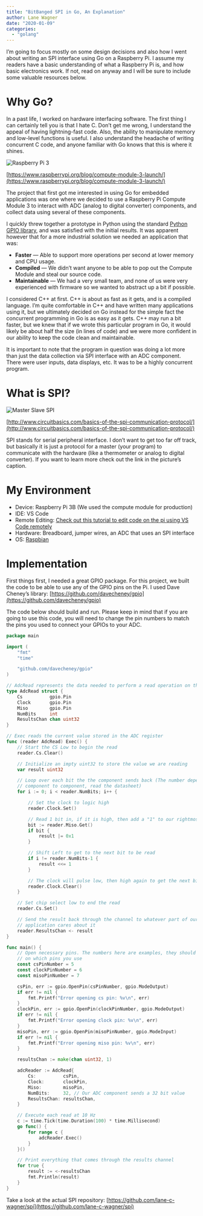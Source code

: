 ```yaml
---
title: "BitBanged SPI in Go, An Explanation"
author: Lane Wagner
date: "2020-01-09"
categories: 
  - "golang"
---
```


I’m going to focus mostly on some design decisions and also how I went about writing an SPI interface using Go on a Raspberry Pi. I assume my readers have a basic understanding of what a Raspberry Pi is, and how basic electronics work. If not, read on anyway and I will be sure to include some valuable resources below.

# Why Go?

In a past life, I worked on hardware interfacing software. The first thing I can certainly tell you is that I hate C. Don’t get me wrong, I understand the appeal of having lightning-fast code. Also, the ability to manipulate memory and low-level functions is useful. I also understand the headache of writing concurrent C code, and anyone familiar with Go knows that this is where it shines.

![Raspberry Pi 3](/img/1_l-OnL3gWfBBOTceP8V-vXw.jpeg)

[https://www.raspberrypi.org/blog/compute-module-3-launch/](https://www.raspberrypi.org/blog/compute-module-3-launch/)

The project that first got me interested in using Go for embedded applications was one where we decided to use a Raspberry Pi Compute Module 3 to interact with ADC (analog to digital converter) components, and collect data using several of these components.

I quickly threw together a prototype in Python using the standard [Python GPIO library](https://pypi.org/project/RPi.GPIO/), and was satisfied with the initial results. It was apparent however that for a more industrial solution we needed an application that was:

- **Faster** — Able to support more operations per second at lower memory and CPU usage.
- **Compiled** — We didn’t want anyone to be able to pop out the Compute Module and steal our source code.
- **Maintainable** — We had a very small team, and none of us were very experienced with firmware so we wanted to abstract up a bit if possible.

I considered C++ at first. C++ is about as fast as it gets, and is a compiled language. I’m quite comfortable in C++ and have written many applications using it, but we ultimately decided on Go instead for the simple fact the concurrent programming in Go is as easy as it gets. C++ may run a bit faster, but we knew that if we wrote this particular program in Go, it would likely be about half the size (in lines of code) and we were more confident in our ability to keep the code clean and maintainable.

It is important to note that the program in question was doing a lot more than just the data collection via SPI interface with an ADC component. There were user inputs, data displays, etc. It was to be a highly concurrent program.

# What is SPI?

![Master Slave SPI](/img/1_5WD0gV6autEIzv8GMkc5gQ.png)

[http://www.circuitbasics.com/basics-of-the-spi-communication-protocol/](http://www.circuitbasics.com/basics-of-the-spi-communication-protocol/)

SPI stands for serial peripheral interface. I don’t want to get too far off track, but basically it is just a protocol for a master (your program) to communicate with the hardware (like a thermometer or analog to digital converter). If you want to learn more check out the link in the picture’s caption.

# My Environment

- Device: Raspberry Pi 3B (We used the compute module for production)
- IDE: VS Code
- Remote Editing: [Check out this tutorial to edit code on the pi using VS Code remotely](https://blog.technologee.co.uk/remote-editing-using-vs-code/)
- Hardware: Breadboard, jumper wires, an ADC that uses an SPI interface
- OS: [Raspbian](https://www.raspberrypi.org/downloads/)

# Implementation

First things first, I needed a great GPIO package. For this project, we built the code to be able to use any of the GPIO pins on the Pi. I used Dave Cheney’s library: [https://github.com/davecheney/gpio](https://github.com/davecheney/gpio)

The code below should build and run. Please keep in mind that if you are going to use this code, you will need to change the pin numbers to match the pins you used to connect your GPIOs to your ADC.

```go
package main

import (
	"fmt"
	"time"

	"github.com/davecheney/gpio"
)

// AdcRead represents the data needed to perform a read operation on the ADC component
type AdcRead struct {
	Cs          gpio.Pin
	Clock       gpio.Pin
	Miso        gpio.Pin
	NumBits     int
	ResultsChan chan uint32
}

// Exec reads the current value stored in the ADC register
func (reader AdcRead) Exec() {
	// Start the CS Low to begin the read
	reader.Cs.Clear()

	// Initialize an impty uint32 to store the value we are reading
	var result uint32

	// Loop over each bit the the component sends back (The number depends varies from
	// component to component, read the datasheet)
	for i := 0; i < reader.NumBits; i++ {

		// Set the clock to logic high
		reader.Clock.Set()

		// Read 1 bit in, if it is high, then add a "1" to our rightmost bit
		bit := reader.Miso.Get()
		if bit {
			result |= 0x1
		}

		// Shift Left to get to the next bit to be read
		if i != reader.NumBits-1 {
			result <<= 1
		}

		// The clock will pulse low, then high again to get the next bit
		reader.Clock.Clear()
	}

	// Set chip select low to end the read
	reader.Cs.Set()

	// Send the result back through the channel to whatever part of our
	// application cares about it
	reader.ResultsChan <- result
}

func main() {
	// Open necessary pins. The numbers here are examples, they should be changed based
	// on which pins you use
	const csPinNumber = 5
	const clockPinNumber = 6
	const misoPinNumber = 7

	csPin, err := gpio.OpenPin(csPinNumber, gpio.ModeOutput)
	if err != nil {
		fmt.Printf("Error opening cs pin: %v\n", err)
	}
	clockPin, err := gpio.OpenPin(clockPinNumber, gpio.ModeOutput)
	if err != nil {
		fmt.Printf("Error opening clock pin: %v\n", err)
	}
	misoPin, err := gpio.OpenPin(misoPinNumber, gpio.ModeInput)
	if err != nil {
		fmt.Printf("Error opening miso pin: %v\n", err)
	}

	resultsChan := make(chan uint32, 1)

	adcReader := AdcRead{
		Cs:          csPin,
		Clock:       clockPin,
		Miso:        misoPin,
		NumBits:     32, // Our ADC component sends a 32 bit value
		ResultsChan: resultsChan,
	}

	// Execute each read at 10 Hz
	c := time.Tick(time.Duration(100) * time.Millisecond)
	go func() {
		for range c {
			adcReader.Exec()
		}
	}()

	// Print everything that comes through the results channel
	for true {
		result := <-resultsChan
		fmt.Println(result)
	}
}
```

Take a look at the actual SPI repository: [https://github.com/lane-c-wagner/spi](https://github.com/lane-c-wagner/spi)
